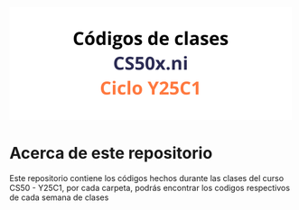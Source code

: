 ![Image header](readme-resources/img/readme-header-image.png)

# Acerca de este repositorio

Este repositorio contiene los códigos hechos durante las clases del curso CS50 - Y25C1, por cada carpeta, podrás encontrar los codigos respectivos de cada semana de clases
